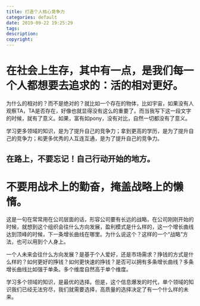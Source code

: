 ```yaml
---
title: 打造个人核心竞争力
categories: default
date: 2019-09-22 19:25:29
tags:
description:
copyright:
---
```

# 在社会上生存，其中有一点，是我们每一个人都想要去追求的：活的相对更好。
<!-- more -->
为什么的相对的？而不是绝对的？就比如一个存在的物体，比如宇宙，如果没有人观察TA，TA是否存在，好像也就显得没有这么的重要了。而当我写下这一段文字的时候，就有了意义。如果，富有如pony，没有对比，自然一切都没有了意义。

学习更多领域的知识，是为了提升自己的竞争力；拿到更高的学历，是为了提升自己的竞争力；和更多优秀的人互连互通，是为了提升自己的竞争力。

##  在路上，不要忘记！自己行动开始的地方。

# 不要用战术上的勤奋，掩盖战略上的懒惰。
这是一句在常常用在公司层面的话，形容公司要有长远的战略，在公司刚刚开始的时候，就想到这个组织会往什么方向发展，盈利模式是什么样的，这一个增长曲线达到顶峰的时候，下一条增长曲线在哪里。为什么说这个？这样的一个“战略”方法，也可以用到个人身上。

一个人未来会往什么方向发展？是基于个人爱好，还是市场需求？挣钱的方式是什么样的？如何更好的挣钱？如何更快速的挣钱？是否可以拥有多条增长曲线？多条增长曲线比如强于单条。多个维度自然高于单个维度。

学习多个领域的知识，是最优的选择。但是，这个信息爆发的时代，单个领域的知识我们已经无法穷尽，我们就需要选择，高质量的选择决定了有一个什么样的未来。
